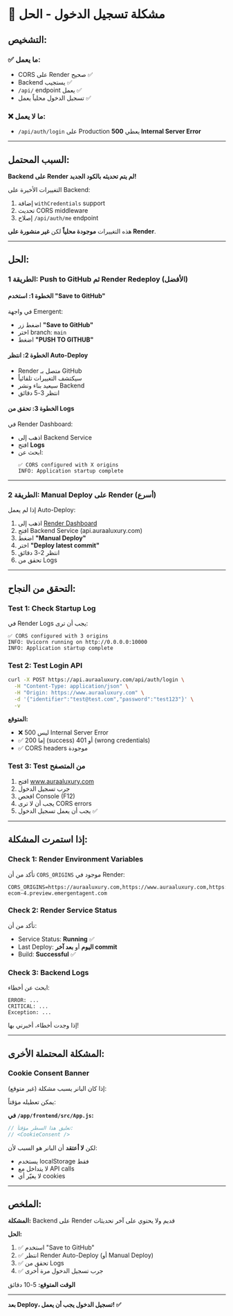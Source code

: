 # 🚨 مشكلة تسجيل الدخول - الحل

## التشخيص:

### ✅ ما يعمل:
- CORS على Render صحيح ✅
- Backend يستجيب ✅
- `/api/` endpoint يعمل ✅
- تسجيل الدخول محلياً يعمل ✅

### ❌ ما لا يعمل:
- `/api/auth/login` على Production يعطي **500 Internal Server Error**

---

## السبب المحتمل:

**Backend على Render لم يتم تحديثه بالكود الجديد!**

التغييرات الأخيرة على Backend:
1. إضافة `withCredentials` support
2. تحديث CORS middleware
3. إصلاح `/api/auth/me` endpoint

هذه التغييرات **موجودة محلياً** لكن **غير منشورة على Render**.

---

## الحل:

### الطريقة 1: Push to GitHub ثم Render Redeploy (الأفضل)

#### الخطوة 1: استخدم "Save to GitHub"
في واجهة Emergent:
- اضغط زر **"Save to GitHub"**
- اختر branch: `main`
- اضغط **"PUSH TO GITHUB"**

#### الخطوة 2: انتظر Auto-Deploy
- Render متصل بـ GitHub
- سيكتشف التغييرات تلقائياً
- سيعيد بناء ونشر Backend
- انتظر 3-5 دقائق

#### الخطوة 3: تحقق من Logs
في Render Dashboard:
- اذهب إلى Backend Service
- افتح **Logs**
- ابحث عن:
  ```
  ✅ CORS configured with X origins
  INFO: Application startup complete
  ```

---

### الطريقة 2: Manual Deploy على Render (أسرع)

إذا لم يعمل Auto-Deploy:

1. اذهب إلى [Render Dashboard](https://dashboard.render.com)
2. افتح Backend Service (api.auraaluxury.com)
3. اضغط **"Manual Deploy"**
4. اختر **"Deploy latest commit"**
5. انتظر 2-3 دقائق
6. تحقق من Logs

---

## التحقق من النجاح:

### Test 1: Check Startup Log
في Render Logs يجب أن ترى:
```
✅ CORS configured with 3 origins
INFO: Uvicorn running on http://0.0.0.0:10000
INFO: Application startup complete
```

### Test 2: Test Login API
```bash
curl -X POST https://api.auraaluxury.com/api/auth/login \
  -H "Content-Type: application/json" \
  -H "Origin: https://www.auraaluxury.com" \
  -d '{"identifier":"test@test.com","password":"test123"}' \
  -v
```

**المتوقع:**
- ❌ ليس 500 Internal Server Error
- ✅ إما 200 (success) أو 401 (wrong credentials)
- ✅ CORS headers موجودة

### Test 3: Test من المتصفح
1. افتح www.auraaluxury.com
2. جرب تسجيل الدخول
3. افحص Console (F12)
4. يجب أن لا ترى CORS errors
5. يجب أن يعمل تسجيل الدخول ✅

---

## إذا استمرت المشكلة:

### Check 1: Render Environment Variables
تأكد من أن `CORS_ORIGINS` موجود في Render:
```
CORS_ORIGINS=https://auraaluxury.com,https://www.auraaluxury.com,https://api.auraaluxury.com,https://luxury-ecom-4.preview.emergentagent.com
```

### Check 2: Render Service Status
تأكد من أن:
- Service Status: **Running** ✅
- Last Deploy: **اليوم** أو **بعد آخر commit**
- Build: **Successful** ✅

### Check 3: Backend Logs
ابحث عن أخطاء:
```
ERROR: ...
CRITICAL: ...
Exception: ...
```

إذا وجدت أخطاء، أخبرني بها!

---

## المشكلة المحتملة الأخرى:

### Cookie Consent Banner
إذا كان البانر يسبب مشكلة (غير متوقع):

يمكن تعطيله مؤقتاً:

**في `/app/frontend/src/App.js`:**
```javascript
// تعليق هذا السطر مؤقتاً:
// <CookieConsent />
```

لكن **لا أعتقد** أن البانر هو السبب لأن:
- يستخدم localStorage فقط
- لا يتداخل مع API calls
- لا يغيّر أي cookies

---

## الملخص:

**المشكلة:** Backend على Render قديم ولا يحتوي على آخر تحديثات

**الحل:**
1. ✅ استخدم "Save to GitHub"
2. ✅ انتظر Render Auto-Deploy (أو Manual Deploy)
3. ✅ تحقق من Logs
4. ✅ جرب تسجيل الدخول مرة أخرى

**الوقت المتوقع:** 5-10 دقائق

---

**بعد Deploy، تسجيل الدخول يجب أن يعمل! ✅**
